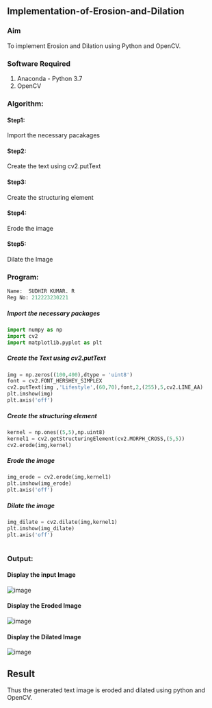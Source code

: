 ## Implementation-of-Erosion-and-Dilation
### Aim
To implement Erosion and Dilation using Python and OpenCV.
### Software Required
1. Anaconda - Python 3.7
2. OpenCV
### Algorithm:
#### Step1:<br>
Import the necessary pacakages

#### Step2:<br>
Create the text using cv2.putText

#### Step3:<br>
Create the structuring element

#### Step4:<br>
Erode the image


#### Step5: <br>
Dilate the Image

 
### Program:

```python
Name:  SUDHIR KUMAR. R
Reg No: 212223230221

```


##### Import the necessary packages
``` Python
import numpy as np
import cv2
import matplotlib.pyplot as plt
```
##### Create the Text using cv2.putText
``` Python
img = np.zeros((100,400),dtype = 'uint8')
font = cv2.FONT_HERSHEY_SIMPLEX
cv2.putText(img ,'Lifestyle',(60,70),font,2,(255),5,cv2.LINE_AA)
plt.imshow(img)
plt.axis('off')
```
##### Create the structuring element
``` Python
kernel = np.ones((5,5),np.uint8)
kernel1 = cv2.getStructuringElement(cv2.MORPH_CROSS,(5,5))
cv2.erode(img,kernel)
```
##### Erode the image
``` Python
img_erode = cv2.erode(img,kernel1)
plt.imshow(img_erode)
plt.axis('off')

```
##### Dilate the image
``` Python
img_dilate = cv2.dilate(img,kernel1)
plt.imshow(img_dilate)
plt.axis('off')



```
### Output:

#### Display the input Image
![image](https://github.com/JoyceBeulah/erosion--dilation/assets/118343698/ae1f4652-8969-479e-a8aa-a8ad3e782858)


#### Display the Eroded Image

![image](https://github.com/JoyceBeulah/erosion--dilation/assets/118343698/027a641b-bce2-4bef-9b10-0a60a1152116)


#### Display the Dilated Image

![image](https://github.com/JoyceBeulah/erosion--dilation/assets/118343698/776a6718-a655-4167-b107-e43c0364b99c)


## Result
Thus the generated text image is eroded and dilated using python and OpenCV.


